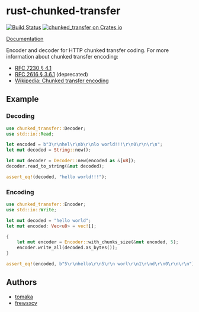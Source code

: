 # rust-chunked-transfer

[![Build Status](https://travis-ci.org/frewsxcv/rust-chunked-transfer.svg?branch=master)](https://travis-ci.org/frewsxcv/rust-chunked-transfer)
[![chunked\_transfer on Crates.io](https://img.shields.io/crates/v/chunked_transfer.svg)](https://crates.io/crates/chunked\_transfer)

[Documentation](https://docs.rs/chunked_transfer/)

Encoder and decoder for HTTP chunked transfer coding. For more information about chunked transfer encoding:

* [RFC 7230 § 4.1](https://tools.ietf.org/html/rfc7230#section-4.1)
* [RFC 2616 § 3.6.1](https://www.w3.org/Protocols/rfc2616/rfc2616-sec3.html#sec3.6.1) (deprecated)
* [Wikipedia: Chunked transfer encoding](https://en.wikipedia.org/wiki/Chunked_transfer_encoding)

## Example

### Decoding

```rust
use chunked_transfer::Decoder;
use std::io::Read;

let encoded = b"3\r\nhel\r\nb\r\nlo world!!!\r\n0\r\n\r\n";
let mut decoded = String::new();

let mut decoder = Decoder::new(encoded as &[u8]);
decoder.read_to_string(&mut decoded);

assert_eq!(decoded, "hello world!!!");
```

### Encoding

```rust
use chunked_transfer::Encoder;
use std::io::Write;

let mut decoded = "hello world";
let mut encoded: Vec<u8> = vec![];

{
    let mut encoder = Encoder::with_chunks_size(&mut encoded, 5);
    encoder.write_all(decoded.as_bytes());
}

assert_eq!(encoded, b"5\r\nhello\r\n5\r\n worl\r\n1\r\nd\r\n0\r\n\r\n");
```

## Authors

* [tomaka](https://github.com/tomaka)
* [frewsxcv](https://github.com/frewsxcv)
